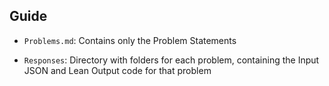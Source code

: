 ## Guide

- `Problems.md`: Contains only the Problem Statements

- `Responses`: Directory with folders for each problem, containing the Input JSON and Lean Output code for that problem

